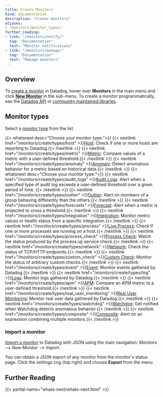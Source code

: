 ```yaml
---
title: Create Monitors
kind: documentation
description: "Create monitors"
aliases:
- /monitors/monitor_types/
further_reading:
- link: "/monitors/notify/"
  tag: "Documentation"
  text: "Monitor notifications"
- link: "/monitors/manage/"
  tag: "Documentation"
  text: "Manage monitors"
---
```


## Overview

To [create a monitor][1] in Datadog, hover over **Monitors** in the main menu and click [**New Monitor**][2] in the sub-menu. To create a monitor programmatically, see the [Datadog API][3] or [community maintained libraries][4].

## Monitor types

Select a [monitor type][5] from the list.

{{< whatsnext desc="Choose your monitor type:">}}
{{< nextlink href="/monitors/create/types/host" >}}<u>Host</u>: Check if one or more hosts are reporting to Datadog.{{< /nextlink >}}
{{< nextlink href="/monitors/create/types/metric" >}}<u>Metric</u>: Compare values of a metric with a user-defined threshold.{{< /nextlink >}}
{{< nextlink href="/monitors/create/types/anomaly" >}}<u>Anomaly</u>: Detect anomalous behavior for a metric based on historical data.{{< /nextlink >}}
{{< whatsnext desc="Choose your monitor type:">}}
{{< nextlink href="/monitors/create/types/audit_logs" >}}<u>Audit Logs</u>: Alert when a specified type of audit log exceeds a user-defined threshold over a given period of time.
{{< /nextlink >}}
{{< nextlink href="/monitors/create/types/outlier" >}}<u>Outlier</u>: Alert on members of a group behaving differently than the others.{{< /nextlink >}}
{{< nextlink href="/monitors/create/types/forecasts" >}}<u>Forecast</u>: Alert when a metric is projected to cross a threshold.{{< /nextlink >}}
{{< nextlink href="/monitors/create/types/integration" >}}<u>Integration</u>: Monitor metric values or health status from a specific integration.{{< /nextlink >}}
{{< nextlink href="/monitors/create/types/process" >}}<u>Live Process</u>: Check if one or more processes are running on a host.{{< /nextlink >}}
{{< nextlink href="/monitors/create/types/process_check" >}}<u>Process Check</u>: Watch the status produced by the process.up service check.{{< /nextlink >}}
{{< nextlink href="/monitors/create/types/network" >}}<u>Network</u>: Check the status of TCP/HTTP endpoints.{{< /nextlink >}}
{{< nextlink href="/monitors/create/types/custom_check" >}}<u>Custom Check</u>: Monitor the status of arbitrary custom checks.{{< /nextlink >}}
{{< nextlink href="/monitors/create/types/event" >}}<u>Event</u>: Monitor events gathered by Datadog.{{< /nextlink >}}
{{< nextlink href="/monitors/create/types/log" >}}<u>Logs</u>: Monitor logs gathered by Datadog.{{< /nextlink >}}
{{< nextlink href="/monitors/create/types/apm" >}}<u>APM</u>: Compare an APM metric to a user-defined threshold.{{< /nextlink >}}
{{< nextlink href="/monitors/create/types/real_user_monitoring" >}}<u>Real User Monitoring</u>: Monitor real user data gathered by Datadog.{{< /nextlink >}}
{{< nextlink href="/monitors/create/types/watchdog" >}}<u>Watchdog</u>: Get notified when Watchdog detects anomalous behavior.{{< /nextlink >}}
{{< nextlink href="/monitors/create/types/composite" >}}<u>Composite</u>: Alert on an expression combining multiple monitors.{{< /nextlink >}}

### Import a monitor

[Import a monitor][6] to Datadog with JSON using the main navigation: *Monitors --> New Monitor --> Import*.

You can obtain a JSON export of any monitor from the monitor's status page. Click the settings cog (top right) and choose **Export** from the menu.

## Further Reading

{{< partial name="whats-next/whats-next.html" >}}

[1]: /monitors/create/configuration
[2]: https://app.datadoghq.com/monitors#/create
[3]: /api/v1/monitors/
[4]: /developers/community/libraries/#managing-monitors
[5]: /monitors/create/types
[6]: https://app.datadoghq.com/monitors#create/import
